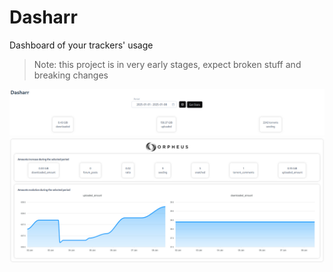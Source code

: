 # Dasharr

 Dashboard of your trackers' usage

 > Note: this project is in very early stages, expect broken stuff and breaking changes

 ![header](images/0.png)
 ![header](images/1.png)
